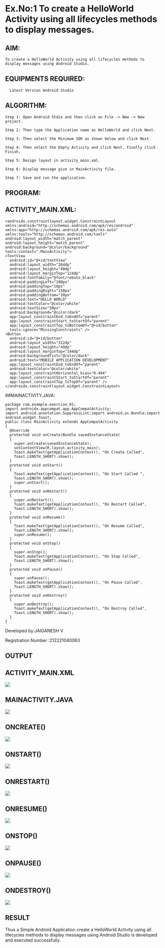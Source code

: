 # Ex.No:1 To create a HelloWorld Activity using all lifecycles methods to display messages.


## AIM:

    To create a HelloWorld Activity using all lifecycles methods to display messages using Android Studio.

## EQUIPMENTS REQUIRED:

      Latest Version Android Studio

## ALGORITHM:

    Step 1: Open Android Stdio and then click on File -> New -> New project.

    Step 2: Then type the Application name as HelloWorld and click Next. 

    Step 3: Then select the Minimum SDK as shown below and click Next.

    Step 4: Then select the Empty Activity and click Next. Finally click Finish.

    Step 5: Design layout in activity_main.xml.

    Step 6: Display message give in MainActivity file.

    Step 7: Save and run the application.

## PROGRAM:
  ## ACTIVITY_MAIN.XML:
  
    <androidx.constraintlayout.widget.ConstraintLayout
    xmlns:android="http://schemas.android.com/apk/res/android"
    xmlns:app="http://schemas.android.com/apk/res-auto"
    xmlns:tools="http://schemas.android.com/tools"
    android:layout_width="match_parent"
    android:layout_height="match_parent"
    android:background="@color/background"
    tools:context=".MainActivity">
    <TextView
      android:id="@+id/textView"
      android:layout_width="264dp"
      android:layout_height="40dp"
      android:layout_marginTop="124dp"
      android:fontFamily="@font/roboto_black"
      android:paddingLeft="180px"
      android:paddingTop="10px"
      android:paddingRight="150px"
      android:paddingBottom="10px"
      android:text="HELLO WORLD"
      android:textColor="@color/white"
      android:textSize="50px"
      android:background="@color/dark"
      app:layout_constraintEnd_toEndOf="parent"
      app:layout_constraintStart_toStartOf="parent"
      app:layout_constraintTop_toBottomOf="@+id/button"
      tools:ignore="MissingConstraints" />
    <Button
      android:id="@+id/button"
      android:layout_width="322dp"
      android:layout_height="49dp"
      android:layout_marginTop="144dp"
      android:backgroundTint="@color/dark"
      android:text="MOBILE APPLICATION DEVELOPMENT"
      app:layout_constraintEnd_toEndOf="parent"
      android:textColor="@color/white"
      app:layout_constraintHorizontal_bias="0.494"
      app:layout_constraintStart_toStartOf="parent"
      app:layout_constraintTop_toTopOf="parent" />
    </androidx.constraintlayout.widget.ConstraintLayout>


 ##MAINACTIVITY.JAVA:


    package com.example.exercise_01;
    import androidx.appcompat.app.AppCompatActivity;
    import android.annotation.SuppressLint;import android.os.Bundle;import 
    android.widget.Toast;
    public class MainActivity extends AppCompatActivity 
    {
      @Override
      protected void onCreate(Bundle savedInstanceState) 
      {
        super.onCreate(savedInstanceState);
        setContentView(R.layout.activity_main);
        Toast.makeText(getApplicationContext(), "On Create Called",
        Toast.LENGTH_SHORT).show();
      }
      protected void onStart() 
      {
        Toast.makeText(getApplicationContext(), "On Start Called ",
        Toast.LENGTH_SHORT).show();
        super.onStart();
      }
      protected void onRestart()
      {
        super.onRestart();
        Toast.makeText(getApplicationContext(), "On Restart Called",
        Toast.LENGTH_SHORT).show();
      }
      protected void onResume() 
      {
        Toast.makeText(getApplicationContext(), "On Resume Called",
        Toast.LENGTH_SHORT).show();
        super.onResume();
      }
      protected void onStop() 
      {
        super.onStop();
        Toast.makeText(getApplicationContext(), "On Stop Called",
        Toast.LENGTH_SHORT).show();
      }
      protected void onPause()
      {
        super.onPause();
        Toast.makeText(getApplicationContext(), "On Pause Called",
        Toast.LENGTH_SHORT).show();
      }
      protected void onDestroy() 
      {
        super.onDestroy();
        Toast.makeText(getApplicationContext(), "On Destroy Called",
        Toast.LENGTH_SHORT).show();
      }
    }



Developed by:JAIGANESH V

Registration Number :212221040063


 ## OUTPUT

## ACTIVITY_MAIN.XML
![](https://github.com/JAIGANESHVETRISELVAN/Mobile-Application-Development/blob/main/01.jpeg?raw=true)

## MAINACTIVITY.JAVA
![](https://github.com/JAIGANESHVETRISELVAN/Mobile-Application-Development/blob/main/02.jpeg?raw=true)

## ONCREATE()
![](https://github.com/JAIGANESHVETRISELVAN/Mobile-Application-Development/blob/main/03.jpeg?raw=true)

## ONSTART()
![](https://github.com/JAIGANESHVETRISELVAN/Mobile-Application-Development/blob/main/04.jpeg?raw=true)

## ONRESTART()
![](https://github.com/JAIGANESHVETRISELVAN/Mobile-Application-Development/blob/main/05.jpeg?raw=true)

## ONRESUME()
![](https://github.com/JAIGANESHVETRISELVAN/Mobile-Application-Development/blob/main/06.jpeg?raw=true)

## ONSTOP()
![](https://github.com/JAIGANESHVETRISELVAN/Mobile-Application-Development/blob/main/07.jpeg?raw=true)

## ONPAUSE()
![](https://github.com/JAIGANESHVETRISELVAN/Mobile-Application-Development/blob/main/08.jpeg?raw=true)

## ONDESTROY()
![](https://github.com/JAIGANESHVETRISELVAN/Mobile-Application-Development/blob/main/09.jpeg?raw=true)

 ## RESULT
Thus a Simple Android Application create a HelloWorld Activity using all lifecycles methods to display messages using Android Studio is developed and executed successfully.
